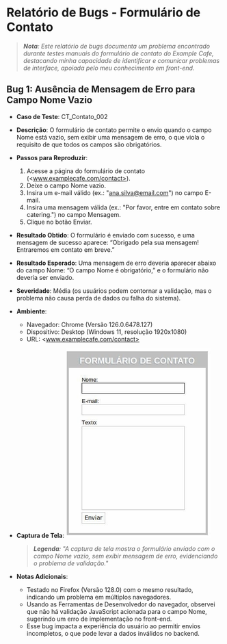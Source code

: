 # Relatório de Bugs - Formulário de Contato

> _**Nota**: Este relatório de bugs documenta um problema encontrado durante testes manuais do formulário de contato do Example Cafe, destacando minha capacidade de identificar e comunicar problemas de interface, apoiada pelo meu conhecimento em front-end._

## Bug 1: Ausência de Mensagem de Erro para Campo Nome Vazio

- **Caso de Teste**: CT_Contato_002
- **Descrição**: O formulário de contato permite o envio quando o campo Nome está vazio, sem exibir uma mensagem de erro, o que viola o requisito de que todos os campos são obrigatórios.
- **Passos para Reproduzir**:
  1. Acesse a página do formulário de contato (<www.examplecafe.com/contact>).
  1. Deixe o campo Nome vazio.
  1. Insira um e-mail válido (ex.: "<ana.silva@email.com>") no campo E-mail.
  1. Insira uma mensagem válida (ex.: "Por favor, entre em contato sobre catering.") no campo Mensagem.
  1. Clique no botão Enviar.
- **Resultado Obtido**: O formulário é enviado com sucesso, e uma mensagem de sucesso aparece: “Obrigado pela sua mensagem! Entraremos em contato em breve.”
- **Resultado Esperado**: Uma mensagem de erro deveria aparecer abaixo do campo Nome: “O campo Nome é obrigatório,” e o formulário não deveria ser enviado.
- **Severidade**: Média (os usuários podem contornar a validação, mas o problema não causa perda de dados ou falha do sistema).
- **Ambiente**:

  - Navegador: Chrome (Versão 126.0.6478.127)
  - Dispositivo: Desktop (Windows 11, resolução 1920x1080)
  - URL: <www.examplecafe.com/contact>

- **Captura de Tela**:
  ![Error Screenshot](screenshots/bugForm.png)

  > _**Legenda**: "A captura de tela mostra o formulário enviado com o campo Nome vazio, sem exibir mensagem de erro, evidenciando o problema de validação."_

- **Notas Adicionais**:
  - Testado no Firefox (Versão 128.0) com o mesmo resultado, indicando um problema em múltiplos navegadores.
  - Usando as Ferramentas de Desenvolvedor do navegador, observei que não há validação JavaScript acionada para o campo Nome, sugerindo um erro de implementação no front-end.
  - Esse bug impacta a experiência do usuário ao permitir envios incompletos, o que pode levar a dados inválidos no backend.
